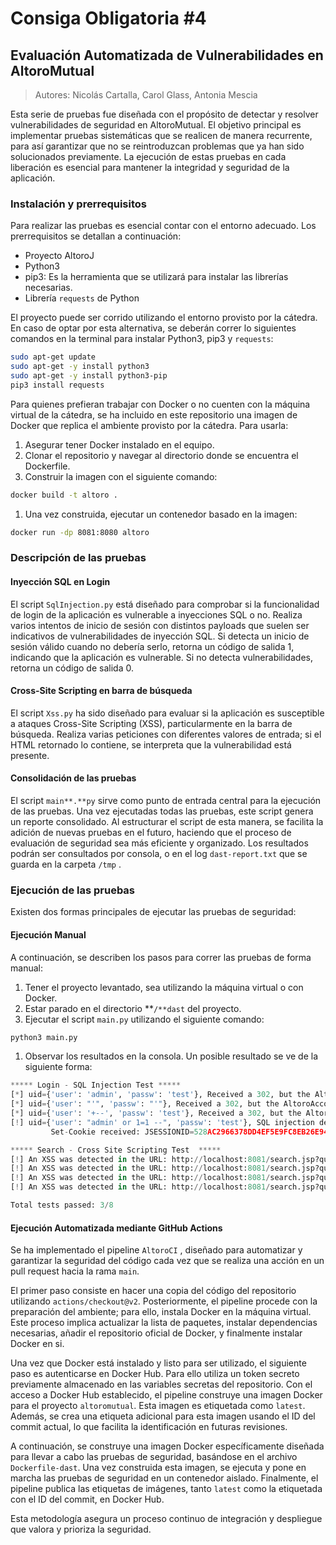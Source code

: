 # Consiga Obligatoria #4
## ****Evaluación Automatizada de Vulnerabilidades en AltoroMutual****
> Autores: Nicolás Cartalla, Carol Glass, Antonia Mescia
> 

Esta serie de pruebas fue diseñada con el propósito de detectar y resolver vulnerabilidades de seguridad en AltoroMutual. El objetivo principal es implementar pruebas sistemáticas que se realicen de manera recurrente, para así garantizar que no se reintroduzcan problemas que ya han sido solucionados previamente. La ejecución de estas pruebas en cada liberación es esencial para mantener la integridad y seguridad de la aplicación.

### Instalación y prerrequisitos

Para realizar las pruebas es esencial contar con el entorno adecuado. Los prerrequisitos se detallan a continuación:

- Proyecto AltoroJ
- Python3
- pip3: Es la herramienta que se utilizará para instalar las librerías necesarias.
- Librería `requests` de Python

El proyecto puede ser corrido utilizando el entorno provisto por la cátedra. En caso de optar por esta alternativa, se deberán correr lo siguientes comandos en la terminal para instalar Python3, pip3 y `requests`:

```bash
sudo apt-get update
sudo apt-get -y install python3
sudo apt-get -y install python3-pip
pip3 install requests
```

Para quienes prefieran trabajar con Docker o no cuenten con la máquina virtual de la cátedra, se ha incluido en este repositorio una imagen de Docker que replica el ambiente provisto por la cátedra. Para usarla:

1. Asegurar tener Docker instalado en el equipo.
2. Clonar el repositorio y navegar al directorio donde se encuentra el Dockerfile.
3. Construir la imagen con el siguiente comando:

```bash
docker build -t altoro .
```

1. Una vez construida, ejecutar un contenedor basado en la imagen:

```bash
docker run -dp 8081:8080 altoro
```

### Descripción de las pruebas

#### Inyección SQL en Login

El script `SqlInjection.py` está diseñado para comprobar si la funcionalidad de login de la aplicación es vulnerable a inyecciones SQL o no. Realiza varios intentos de inicio de sesión con distintos payloads que suelen ser indicativos de vulnerabilidades de inyección SQL. Si detecta un inicio de sesión válido cuando no debería serlo, retorna un código de salida 1, indicando que la aplicación es vulnerable. Si no detecta vulnerabilidades, retorna un código de salida 0. 

#### Cross-Site Scripting en barra de búsqueda

El script `Xss.py` ha sido diseñado para evaluar si la aplicación es susceptible a ataques Cross-Site Scripting (XSS), particularmente en la barra de búsqueda. Realiza varias peticiones con diferentes valores de entrada; si el HTML retornado lo contiene, se interpreta que la vulnerabilidad está presente.

#### Consolidación de las pruebas

El script `main**.**py` sirve como punto de entrada central para la ejecución de las pruebas. Una vez ejecutadas todas las pruebas, este script genera un reporte consolidado. Al estructurar el script de esta manera, se facilita la adición de nuevas pruebas en el futuro, haciendo que el proceso de evaluación de seguridad sea más eficiente y organizado. Los resultados podrán ser consultados por consola, o en el log `dast-report.txt` que se guarda en la carpeta `/tmp` .

### **Ejecución de las pruebas**

Existen dos formas principales de ejecutar las pruebas de seguridad:

#### Ejecución Manual

A continuación, se describen los pasos para correr las pruebas de forma manual:

1. Tener el proyecto levantado, sea utilizando la máquina virtual o con Docker.
2. Estar parado en el directorio **`/**dast` del proyecto.
3. Ejecutar el script `main.py` utilizando el siguiente comando:

```python
python3 main.py
```

1. Observar los resultados en la consola. Un posible resultado se ve de la siguiente forma:

```python
***** Login - SQL Injection Test *****
[*] uid={'user': 'admin', 'passw': 'test'}, Received a 302, but the AltoroAccounts cookie was not found.
[*] uid={'user': "'", 'passw': "'"}, Received a 302, but the AltoroAccounts cookie was not found.
[*] uid={'user': '+--', 'passw': 'test'}, Received a 302, but the AltoroAccounts cookie was not found.
[!] uid={'user': "admin' or 1=1 --", 'passw': 'test'}, SQL injection detected in the login.
         Set-Cookie received: JSESSIONID=528AC2966378DD4EF5E9FC8EB26E9484; Path=/; HttpOnly, AltoroAccounts=ODAwMDAwfkNvcnBvcmF0ZX41LjIzOTQ3ODM2MUU3fDgwMDAwMX5DaGVja2luZ345MzgyMC40NHw4MDAwMDJ+U2F2aW5nc34xMDA$

***** Search - Cross Site Scripting Test  *****
[!] An XSS was detected in the URL: http://localhost:8081/search.jsp?query=%3Cscript%3Ealert%28document.cookie%29%3C%2Fscript%3E
[!] An XSS was detected in the URL: http://localhost:8081/search.jsp?query=%3Cscript%3Ealert%28%27xss%27%29%3C%2Fscript%3E
[!] An XSS was detected in the URL: http://localhost:8081/search.jsp?query=%3Cimg%20src%3Dx%20onerror%3Dalert%28%27xss%27%29%3E
[!] An XSS was detected in the URL: http://localhost:8081/search.jsp?query=javascript%3Aalert%28%27xss%27%29

Total tests passed: 3/8
```

#### Ejecución Automatizada mediante GitHub Actions

Se ha implementado el pipeline `AltoroCI` , diseñado para automatizar y garantizar la seguridad del código cada vez que se realiza una acción en un pull request hacia la rama `main`. 

El primer paso consiste en hacer una copia del código del repositorio utilizando `actions/checkout@v2`. Posteriormente, el pipeline procede con la preparación del ambiente; para ello, instala Docker en la máquina virtual. Este proceso implica actualizar la lista de paquetes, instalar dependencias necesarias, añadir el repositorio oficial de Docker, y finalmente instalar Docker en si.

Una vez que Docker está instalado y listo para ser utilizado, el siguiente paso es autenticarse en Docker Hub. Para ello utiliza un token secreto previamente almacenado en las variables secretas del repositorio. Con el acceso a Docker Hub establecido, el pipeline construye una imagen Docker para el proyecto `altoromutual`. Esta imagen es etiquetada como `latest`. Además, se crea una etiqueta adicional para esta imagen usando el ID del commit actual, lo que facilita la identificación en futuras revisiones.

A continuación, se construye una imagen Docker específicamente diseñada para llevar a cabo las pruebas de seguridad, basándose en el archivo `Dockerfile-dast`. Una vez construida esta imagen, se ejecuta y pone en marcha las pruebas de seguridad en un contenedor aislado. Finalmente, el pipeline publica las etiquetas de imágenes, tanto `latest` como la etiquetada con el ID del commit, en Docker Hub. 

Esta metodología asegura un proceso continuo de integración y despliegue que valora y prioriza la seguridad.